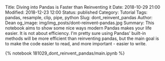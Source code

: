 Title: Diving into Pandas is Faster than Reinventing it
Date: 2018-10-29 21:00
Modified: 2018-12-23 12:00
Status: published
Category: Tutorial
Tags: pandas, resample, clip, pipe, python
Slug: dont_reinvent_pandas
Author: Dean
og_image: img/img_posts/dont-reinvent-pandas.jpg
Summary: This notebook aims to show some nice ways modern Pandas makes your life easier. It is not about efficiency. I'm pretty sure using Pandas' built-in methods will be more efficient than reinventing pandas, but the main goal is to make the code easier to read, and more important - easier to write.

{% notebook 181029_dont_reinvent_pandas/main.ipynb %}